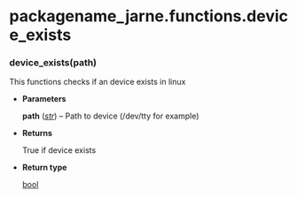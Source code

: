 # packagename_jarne.functions.device_exists


### device_exists(path)
This functions checks if an device exists in linux


* **Parameters**

    **path** ([*str*](https://docs.python.org/3/library/stdtypes.html#str)) – Path to device  (/dev/tty for example)



* **Returns**

    True if device exists



* **Return type**

    [bool](https://docs.python.org/3/library/functions.html#bool)
